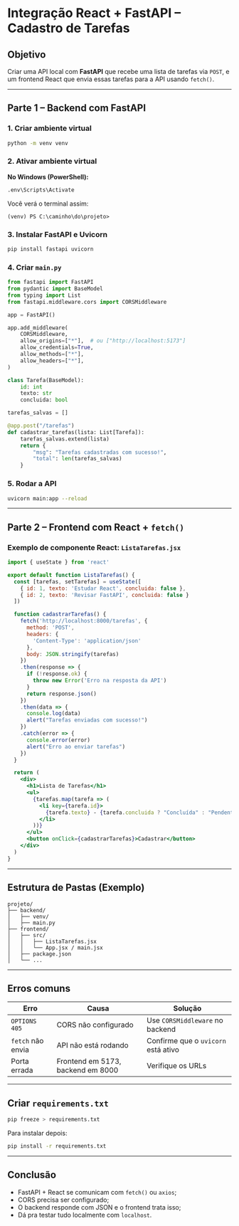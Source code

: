 
#  Integração React + FastAPI – Cadastro de Tarefas

##  Objetivo

Criar uma API local com **FastAPI** que recebe uma lista de tarefas via `POST`, e um frontend React que envia essas tarefas para a API usando `fetch()`.

---

##  Parte 1 – Backend com FastAPI

### 1. Criar ambiente virtual

```bash
python -m venv venv
```

### 2. Ativar ambiente virtual

**No Windows (PowerShell):**

```bash
.env\Scripts\Activate
```

Você verá o terminal assim:

```
(venv) PS C:\caminho\do\projeto>
```

### 3. Instalar FastAPI e Uvicorn

```bash
pip install fastapi uvicorn
```

### 4. Criar `main.py`

```python
from fastapi import FastAPI
from pydantic import BaseModel
from typing import List
from fastapi.middleware.cors import CORSMiddleware

app = FastAPI()

app.add_middleware(
    CORSMiddleware,
    allow_origins=["*"],  # ou ["http://localhost:5173"]
    allow_credentials=True,
    allow_methods=["*"],
    allow_headers=["*"],
)

class Tarefa(BaseModel):
    id: int
    texto: str
    concluida: bool

tarefas_salvas = []

@app.post("/tarefas")
def cadastrar_tarefas(lista: List[Tarefa]):
    tarefas_salvas.extend(lista)
    return {
        "msg": "Tarefas cadastradas com sucesso!",
        "total": len(tarefas_salvas)
    }
```

### 5. Rodar a API

```bash
uvicorn main:app --reload
```

---

##  Parte 2 – Frontend com React + `fetch()`

### Exemplo de componente React: `ListaTarefas.jsx`

```jsx
import { useState } from 'react'

export default function ListaTarefas() {
  const [tarefas, setTarefas] = useState([
    { id: 1, texto: 'Estudar React', concluida: false },
    { id: 2, texto: 'Revisar FastAPI', concluida: false }
  ])

  function cadastrarTarefas() {
    fetch('http://localhost:8000/tarefas', {
      method: 'POST',
      headers: {
        'Content-Type': 'application/json'
      },
      body: JSON.stringify(tarefas)
    })
    .then(response => {
      if (!response.ok) {
        throw new Error('Erro na resposta da API')
      }
      return response.json()
    })
    .then(data => {
      console.log(data)
      alert("Tarefas enviadas com sucesso!")
    })
    .catch(error => {
      console.error(error)
      alert("Erro ao enviar tarefas")
    })
  }

  return (
    <div>
      <h1>Lista de Tarefas</h1>
      <ul>
        {tarefas.map(tarefa => (
          <li key={tarefa.id}>
            {tarefa.texto} - {tarefa.concluida ? "Concluída" : "Pendente"}
          </li>
        ))}
      </ul>
      <button onClick={cadastrarTarefas}>Cadastrar</button>
    </div>
  )
}
```

---

## Estrutura de Pastas (Exemplo)

```
projeto/
├── backend/
│   ├── venv/
│   ├── main.py
├── frontend/
│   ├── src/
│   │   ├── ListaTarefas.jsx
│   │   └── App.jsx / main.jsx
│   ├── package.json
│   └── ...
```

---

##  Erros comuns

| Erro | Causa | Solução |
|------|-------|---------|
| `OPTIONS 405` | CORS não configurado | Use `CORSMiddleware` no backend |
| `fetch` não envia | API não está rodando | Confirme que o `uvicorn` está ativo |
| Porta errada | Frontend em 5173, backend em 8000 | Verifique os URLs |

---

## Criar `requirements.txt`

```bash
pip freeze > requirements.txt
```

Para instalar depois:

```bash
pip install -r requirements.txt
```

---

## Conclusão

- FastAPI + React se comunicam com `fetch()` ou `axios`;
- CORS precisa ser configurado;
- O backend responde com JSON e o frontend trata isso;
- Dá pra testar tudo localmente com `localhost`.
